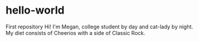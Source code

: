 # hello-world
First repository
Hi! I'm Megan, college student by day and cat-lady by night.
My diet consists of Cheerios with a side of Classic Rock.
